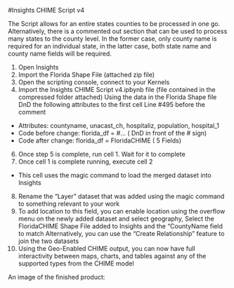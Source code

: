 #Insights CHIME Script v4


The Script allows for an entire states counties to be processed in one go.  Alternatively, there is a commented out section that can be used to process many states to the county level.  In the former case, only county name is required for an individual state, in the latter case, both state name and county name fields will be required.
 
1) Open Insights
2) Import the Florida Shape File (attached zip file)
3) Open the scripting console, connect to your Kernels
4) Import the Insights CHIME Script v4.ipbynb file (file contained in the compressed folder attached)
Using the data in the Florida Shape file DnD the following attributes to the first cell Line #495 before the comment
* Attributes: countyname, unacast_ch, hospitaliz, population, hospital_1
* Code before change: florida_df = #... ( DnD in front of the # sign)
* Code after change:  florida_df = FloridaCHIME ( 5 Fields)
6) Once step 5 is complete, run cell 1.  Wait for it to complete
7) Once cell 1 is complete running, execute cell 2
* This cell uses the magic command to load the merged dataset into Insights
8) Rename the “Layer” dataset that was added using the magic command to something relevant to your work
9) To add location to this field, you can enable location using the overflow menu on the newly added dataset and select geography, Select the FloridaCHIME Shape File added to Insights and the “CountyName field to match
Alternatively, you can use the “Create Relationship” feature to join the two datasets
10) Using the Geo-Enabled CHIME output, you can now have full interactivity between maps, charts, and tables against any of the supported types from the CHIME model
 
An image of the finished product:
